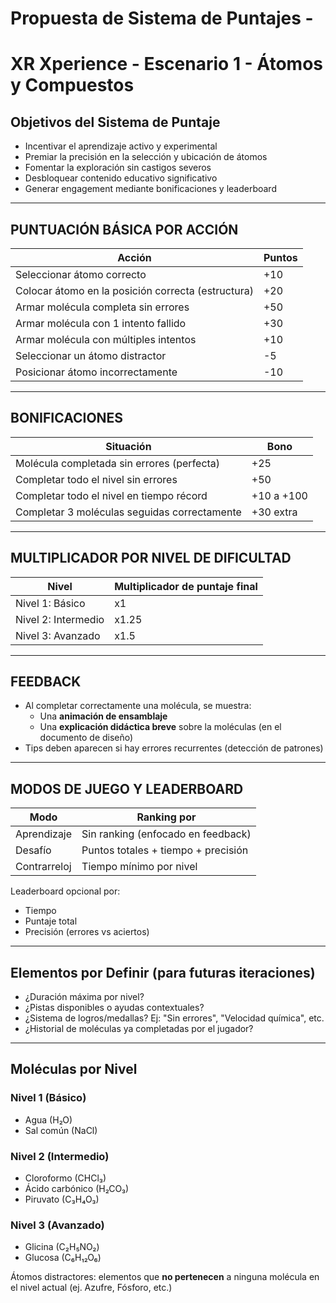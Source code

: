 # Propuesta de Sistema de Puntajes - 
# XR Xperience - Escenario 1 - Átomos y Compuestos

## Objetivos del Sistema de Puntaje

- Incentivar el aprendizaje activo y experimental
- Premiar la precisión en la selección y ubicación de átomos
- Fomentar la exploración sin castigos severos
- Desbloquear contenido educativo significativo
- Generar engagement mediante bonificaciones y leaderboard

---

## PUNTUACIÓN BÁSICA POR ACCIÓN

| Acción                                              | Puntos     |
|-----------------------------------------------------|------------|
| Seleccionar átomo correcto                          | +10        |
| Colocar átomo en la posición correcta (estructura)  | +20        |
| Armar molécula completa sin errores                 | +50        |
| Armar molécula con 1 intento fallido                | +30        |
| Armar molécula con múltiples intentos               | +10        |
| Seleccionar un átomo distractor                     | -5         |
| Posicionar átomo incorrectamente                    | -10        |

---

## BONIFICACIONES

| Situación                                            | Bono       |
|------------------------------------------------------|------------|
| Molécula completada sin errores (perfecta)           | +25        |
| Completar todo el nivel sin errores                  | +50        |
| Completar todo el nivel en tiempo récord             | +10 a +100 |
| Completar 3 moléculas seguidas correctamente         | +30 extra  |

---

## MULTIPLICADOR POR NIVEL DE DIFICULTAD

| Nivel               | Multiplicador de puntaje final |
|---------------------|-------------------------------|
| Nivel 1: Básico     | x1                            |
| Nivel 2: Intermedio | x1.25                         |
| Nivel 3: Avanzado   | x1.5                          |

---

## FEEDBACK

- Al completar correctamente una molécula, se muestra:
  - Una **animación de ensamblaje**
  - Una **explicación didáctica breve** sobre la moléculas (en el documento de diseño)
- Tips deben aparecen si hay errores recurrentes (detección de patrones)

---

## MODOS DE JUEGO Y LEADERBOARD

| Modo               | Ranking por                      |
|--------------------|----------------------------------|
| Aprendizaje        | Sin ranking (enfocado en feedback)|
| Desafío            | Puntos totales + tiempo + precisión |
| Contrarreloj       | Tiempo mínimo por nivel          |

Leaderboard opcional por:
- Tiempo
- Puntaje total
- Precisión (errores vs aciertos)

---

## Elementos por Definir (para futuras iteraciones)

- ¿Duración máxima por nivel?
- ¿Pistas disponibles o ayudas contextuales?
- ¿Sistema de logros/medallas? Ej: "Sin errores", "Velocidad química", etc.
- ¿Historial de moléculas ya completadas por el jugador?

---

## Moléculas por Nivel

### Nivel 1 (Básico)
- Agua (H₂O)
- Sal común (NaCl)

### Nivel 2 (Intermedio)
- Cloroformo (CHCl₃)
- Ácido carbónico (H₂CO₃)
- Piruvato (C₃H₄O₃)

### Nivel 3 (Avanzado)
- Glicina (C₂H₅NO₂)
- Glucosa (C₆H₁₂O₆)

Átomos distractores: elementos que **no pertenecen** a ninguna molécula en el nivel actual (ej. Azufre, Fósforo, etc.)

